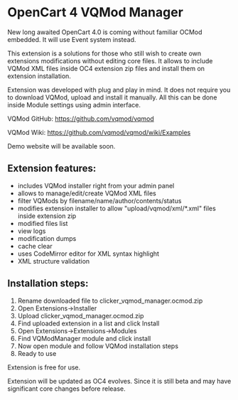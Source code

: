 # OpenCart 4 VQMod Manager

New long awaited OpenCart 4.0 is coming without familiar OCMod embedded.
It will use Event system instead.

This extension is a solutions for those who still wish to create own extensions modifications without editing core files.
It allows to include VQMod XML files inside OC4 extension zip files and install them on extension installation.

Extension was developed with plug and play in mind. It does not require you to download VQMod, upload and install it manually. 
All this can be done inside Module settings using admin interface.

VQMod GitHub: https://github.com/vqmod/vqmod

VQMod Wiki: https://github.com/vqmod/vqmod/wiki/Examples

Demo website will be available soon.

## Extension features:
- includes VQMod installer right from your admin panel
- allows to manage/edit/create VQMod XML files
- filter VQMods by filename/name/author/contents/status
- modifies extension installer to allow "upload/vqmod/xml/*.xml" files inside extension zip
- modified files list
- view logs
- modification dumps
- cache clear
- uses CodeMirror editor for XML syntax highlight
- XML structure validation

## Installation steps:
1. Rename downloaded file to clicker_vqmod_manager.ocmod.zip
2. Open Extensions->Installer
3. Upload clicker_vqmod_manager.ocmod.zip
4. Find uploaded extension in a list and click Install
5. Open Extensions->Extensions->Modules
6. Find VQModManager module and click install
7. Now open module and follow VQMod installation steps
8. Ready to use

Extension is free for use.

Extension will be updated as OC4 evolves. Since it is still beta and may have significant core changes before release.
